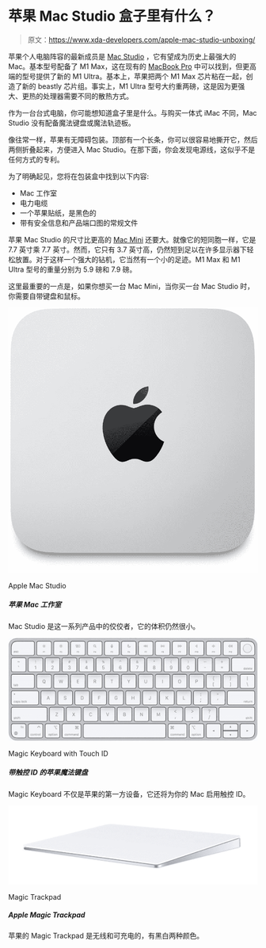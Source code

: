# 苹果 Mac Studio 盒子里有什么？

> 原文：<https://www.xda-developers.com/apple-mac-studio-unboxing/>

苹果个人电脑阵容的最新成员是 [Mac Studio](https://www.xda-developers.com/mac-studio/) ，它有望成为历史上最强大的 Mac。基本型号配备了 M1 Max，这在现有的 [MacBook Pro](https://www.xda-developers.com/macbook-pro-2021/) 中可以找到，但更高端的型号提供了新的 M1 Ultra。基本上，苹果把两个 M1 Max 芯片粘在一起，创造了新的 beastly 芯片组。事实上，M1 Ultra 型号大约重两磅，这是因为更强大、更热的处理器需要不同的散热方式。

作为一台台式电脑，你可能想知道盒子里是什么。与购买一体式 iMac 不同，Mac Studio 没有配备魔法键盘或魔法轨迹板。

像往常一样，苹果有无障碍包装。顶部有一个长条，你可以很容易地撕开它，然后两侧折叠起来，方便进入 Mac Studio。在那下面，你会发现电源线，这似乎不是任何方式的专利。

为了明确起见，您将在包装盒中找到以下内容:

*   Mac 工作室
*   电力电缆
*   一个苹果贴纸，是黑色的
*   带有安全信息和产品端口图的常规文件

苹果 Mac Studio 的尺寸比更高的 [Mac Mini](https://www.xda-developers.com/mac-mini/) 还要大。就像它的短同胞一样，它是 7.7 英寸乘 7.7 英寸。然而，它只有 3.7 英寸高，仍然短到足以在许多显示器下轻松放置。对于这样一个强大的钻机，它当然有一个小的足迹。M1 Max 和 M1 Ultra 型号的重量分别为 5.9 磅和 7.9 磅。

这里最重要的一点是，如果你想买一台 Mac Mini，当你买一台 Mac Studio 时，你需要自带键盘和鼠标。

 <picture>![The Apple Mac Studio is designed for creators and other professionals that need all the power](img/3e0a4dedc89761b06dfabd075a66494c.png)</picture> 

Apple Mac Studio

##### 苹果 Mac 工作室

Mac Studio 是这一系列产品中的佼佼者，它的体积仍然很小。

 <picture>![Not only is the Magic Keyboard Apple's first-party device, but this one will enable Touch ID for your Mac.](img/26373abe56cc619225f3e6b5d307df56.png)</picture> 

Magic Keyboard with Touch ID

##### 带触控 ID 的苹果魔法键盘

Magic Keyboard 不仅是苹果的第一方设备，它还将为你的 Mac 启用触控 ID。

 <picture>![Apple's Magic Trackpad is wireless and rechargeable, and comes in black and white colors.](img/593ec5574e3db37f3f51b2a467723228.png)</picture> 

Magic Trackpad

##### Apple Magic Trackpad

苹果的 Magic Trackpad 是无线和可充电的，有黑白两种颜色。